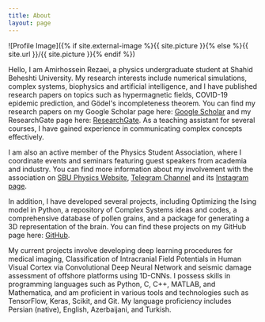 ```yaml
---
title: About
layout: page
---
```

![Profile Image]({% if site.external-image %}{{ site.picture }}{% else %}{{ site.url }}/{{ site.picture }}{% endif %})
<p>Hello, I am Amirhossein Rezaei, a physics undergraduate student at Shahid Beheshti University. My research interests include numerical simulations, complex systems, biophysics and artificial intelligence, and I have published research papers on topics such as hypermagnetic fields, COVID-19 epidemic prediction, and Gödel's incompleteness theorem.  You can find my research papers on my Google Scholar page here: <a href="https://scholar.google.com/citations?user=xBOX2bIAAAAJ&hl=en">Google Scholar</a> and my ResearchGate page here: <a href="https://www.researchgate.net/profile/Amirhossein-Rezaei-2">ResearchGate</a>. As a teaching assistant for several courses, I have gained experience in communicating complex concepts effectively.</p>

	
<p>I am also an active member of the Physics Student Association, where I coordinate events and seminars featuring guest speakers from academia and industry. You can find more information about my involvement with the association on <a href="https://sbuphysics.com/">SBU Physics Website</a>, <a href="https://t.me/sbu_physics">Telegram Channel</a> and its <a href="http://instagram.com/sbu.physics">Instagram page</a>.</p>

	
<p>In addition, I have developed several projects, including Optimizing the Ising model in Python, a repository of Complex Systems ideas and codes, a comprehensive database of pollen grains, and a package for generating a 3D representation of the brain. You can find these projects on my GitHub page here: <a href="https://github.com/amirh0ss3in">GitHub</a>.</p>

	
<p>My current projects involve developing deep learning procedures for medical imaging, Classification of Intracranial Field Potentials in Human Visual Cortex via Convolutional Deep Neural Network and seismic damage assessment of offshore platforms using 1D-CNNs. I possess skills in programming languages such as Python, C, C++, MATLAB, and Mathematica, and am proficient in various tools and technologies such as TensorFlow, Keras, Scikit, and Git. My language proficiency includes Persian (native), English, Azerbaijani, and Turkish.</p>
<!-- <p>TODO</p> -->

<!-- <h2>Skills</h2> -->

<!-- <ul class="skill-list"> -->
<!-- 	<li>HTML - Jade - Haml - Erb</li>
	<li>Responsive (Mobile First)</li>
	<li>CSS (Stylus, Sass, Less)</li>
	<li>Css Frameworks (Bootstrap, Foundation)</li>
	<li>Javascript (Design Patterns, Testes)</li>
	<li>AngularJS - ReactJS</li>
	<li>Grunt - Gulp - Yeoman</li>
	<li>Git</li>
	<li>PHP</li>
	<li>Python</li>
	<li>MySQL - MongoDB</li>
	<li>Scrum and Kanban</li> -->
<!-- 	<li>TDD e Continuous Integration</li> -->
<!-- </ul> -->

<!-- <h2>Projects</h2> -->

<!-- <ul>
	<li><a href="https://github.com/">Lorem Lorem</a></li>
	<li><a href="https://github.com/">Ipsum Dolor</a></li>
	<li><a href="https://github.com/">Dolor Lorem</a></li>
</ul> -->
